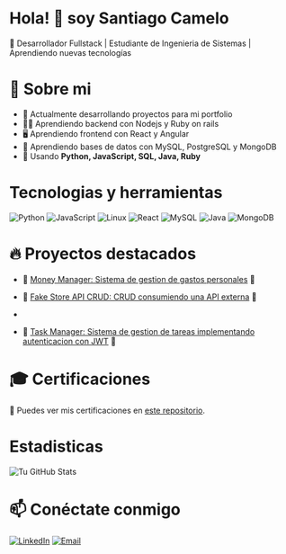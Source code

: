 # Hola! 👋 soy Santiago Camelo
🚀 Desarrollador Fullstack | Estudiante de Ingenieria de Sistemas | Aprendiendo nuevas tecnologías

# 🌱 Sobre mi
- 🔭 Actualmente desarrollando proyectos para mi portfolio
- 👨‍💻 Aprendiendo backend con Nodejs y Ruby on rails
- 🖥️ Aprendiendo frontend con React y Angular
- 💾 Aprendiendo bases de datos con MySQL, PostgreSQL y MongoDB
- 🎯 Usando **Python, JavaScript, SQL, Java, Ruby**


# Tecnologias y herramientas
![Python](https://img.shields.io/badge/Python-3776AB?style=for-the-badge&logo=python&logoColor=white)
![JavaScript](https://img.shields.io/badge/JavaScript-F7DF1E?style=for-the-badge&logo=javascript&logoColor=black)
![Linux](https://img.shields.io/badge/Linux-FCC624?style=for-the-badge&logo=linux&logoColor=black)
![React](https://img.shields.io/badge/React-20232A?style=for-the-badge&logo=react&logoColor=61DAFB)
![MySQL](https://img.shields.io/badge/MySQL-4479A1?style=for-the-badge&logo=mysql&logoColor=white)
![Java](https://img.shields.io/badge/Java-007396?style=for-the-badge&logo=java&logoColor=white)
![MongoDB](https://img.shields.io/badge/MongoDB-4EA94B?style=for-the-badge&logo=mongodb&logoColor=white)
 
# 🔥 Proyectos destacados
- 🚀 [Money Manager: Sistema de gestion de gastos personales](https://github.com/SantiagoCamelo234/simplerestfulapi) 💸

- 🚀 [Fake Store API CRUD: CRUD consumiendo una API externa](https://github.com/SantiagoCamelo234/fake-store-api-crud) 🏪
- 
- 🚀 [Task Manager: Sistema de gestion de tareas implementando autenticacion con JWT](https://github.com/SantiagoCamelo234/mern-crud-auth)  📝


# 🎓 Certificaciones 
📜 Puedes ver mis certificaciones en [este repositorio](https://github.com/SantiagoCamelo234/Certificados).  
# Estadisticas
![Tu GitHub Stats](https://github-readme-stats.vercel.app/api?username=SantiagoCamelo234&show_icons=true&theme=dark)
# 📫 Conéctate conmigo
[![LinkedIn](https://img.shields.io/badge/LinkedIn-blue?style=for-the-badge&logo=linkedin)](https://www.linkedin.com/in/ilvar-camelo-8b7622284)
[![Email](https://img.shields.io/badge/Email-D14836?style=for-the-badge&logo=gmail&logoColor=white)](mailto:tucorreo@example.com)



